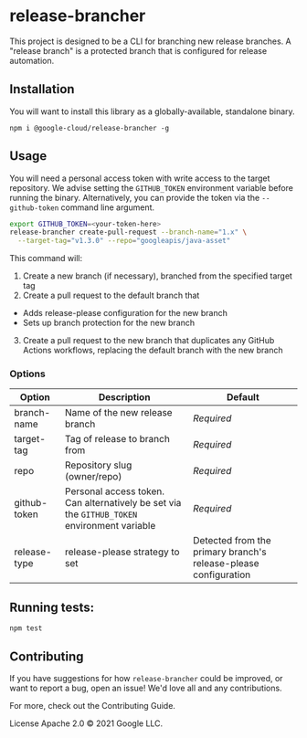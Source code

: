 # release-brancher

This project is designed to be a CLI for branching new release branches. A "release branch" is a protected branch
that is configured for release automation.

## Installation

You will want to install this library as a globally-available, standalone binary.

`npm i @google-cloud/release-brancher -g`

## Usage

You will need a personal access token with write access to the target repository.
We advise setting the `GITHUB_TOKEN` environment variable before running the binary.
Alternatively, you can provide the token via the `--github-token` command line argument.

```bash
export GITHUB_TOKEN=<your-token-here>
release-brancher create-pull-request --branch-name="1.x" \
  --target-tag="v1.3.0" --repo="googleapis/java-asset"
```

This command will:

1. Create a new branch (if necessary), branched from the specified target tag
2. Create a pull request to the default branch that
  * Adds release-please configuration for the new branch
  * Sets up branch protection for the new branch
3. Create a pull request to the new branch that duplicates any GitHub Actions
   workflows, replacing the default branch with the new branch

### Options

| Option | Description | Default |
| ------ | ----------- | ------- |
| branch-name | Name of the new release branch | *Required* |
| target-tag | Tag of release to branch from | *Required* |
| repo | Repository slug (owner/repo) | *Required* |
| github-token | Personal access token. Can alternatively be set via the `GITHUB_TOKEN` environment variable | *Required* |
| release-type | release-please strategy to set | Detected from the primary branch's release-please configuration |

## Running tests:

`npm test`

## Contributing

If you have suggestions for how `release-brancher` could be improved, or want to report a bug, open an issue! We'd love all and any contributions.

For more, check out the Contributing Guide.

License
Apache 2.0 © 2021 Google LLC.

